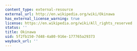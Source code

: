 ```yaml
---
content_type: external-resource
external_url: http://en.wikipedia.org/wiki/Okinawa
has_external_license_warning: true
license: https://en.wikipedia.org/wiki/All_rights_reserved
status: ''
title: Okinawa
uid: 5f2fb150-7d48-4a80-916e-177765a29373
wayback_url: ''
---
```

